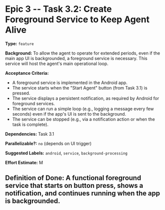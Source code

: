 # Epic 3 -- Task 3.2: Create Foreground Service to Keep Agent Alive

**Type:** `feature`

**Background:** To allow the agent to operate for extended periods, even if the main app UI is backgrounded, a foreground service is necessary. This service will host the agent's main operational loop.

**Acceptance Criteria:**
*   A foreground service is implemented in the Android app.
*   The service starts when the "Start Agent" button (from Task 3.1) is pressed.
*   The service displays a persistent notification, as required by Android for foreground services.
*   The service can run a simple loop (e.g., logging a message every few seconds) even if the app's UI is sent to the background.
*   The service can be stopped (e.g., via a notification action or when the task is complete).

**Dependencies:** Task 3.1

**Parallelizable?:** `no` (depends on UI trigger)

**Suggested Labels:** `android`, `service`, `background-processing`

**Effort Estimate:** M

**Definition of Done:** A functional foreground service that starts on button press, shows a notification, and continues running when the app is backgrounded.
---
